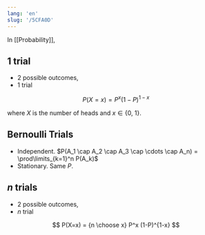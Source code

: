 ```yaml
---
lang: 'en'
slug: '/5CFA0D'
---
```


In [[Probability]],

## $1$ trial

- 2 possible outcomes,
- 1 trial

$$
P(X=x) = P^x (1-P)^{1-x}
$$

where $X$ is the number of heads and $x \in \{0, ~1\}$.

## Bernoulli Trials

- Independent. $P(A_1 \cap A_2 \cap A_3 \cap \cdots \cap A_n) = \prod\limits_{k=1}^n P(A_k)$
- Stationary. Same $P$.

## $n$ trials

- 2 possible outcomes,
- $n$ trial

$$
P(X=x) = {n \choose x} P^x (1-P)^{1-x}
$$
